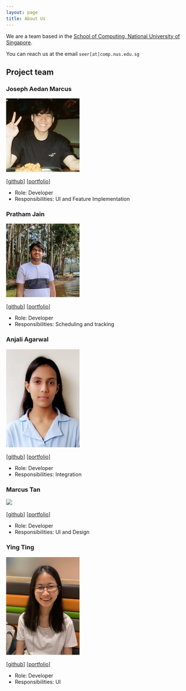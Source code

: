 ```yaml
---
layout: page
title: About Us
---
```


We are a team based in the [School of Computing, National University of Singapore](http://www.comp.nus.edu.sg).

You can reach us at the email `seer[at]comp.nus.edu.sg`

## Project team

### Joseph Aedan Marcus

<img src="images/josephaedan.png" width="200px">

[[github](https://github.com/josephaedan)]
[[portfolio](team/josephaedan.md)]

* Role: Developer
* Responsibilities: UI and Feature Implementation

### Pratham Jain

<img src="images/pratham31012002.png" width="200px">

[[github](https://github.com/pratham31012002)]
[[portfolio](team/pratham31012002.md)]

* Role: Developer
* Responsibilities: Scheduling and tracking

### Anjali Agarwal

<img src="images/agarwal-anjali.png" width="200px">

[[github](http://github.com/agarwal-anjali)] 
[[portfolio](team/agarwal-anjali.md)]

* Role: Developer
* Responsibilities: Integration

### Marcus Tan

<img src="images/marcustan.png" width="200px">

[[github](http://github.com/emptygx)]
[[portfolio](team/marcustan.md)]

* Role: Developer
* Responsibilities: UI and Design

### Ying Ting
<img src="images/ytingtan.png" width="200px">

[[github](http://github.com/ytingtan)]
[[portfolio](team/ytingtan.md)]

* Role: Developer
* Responsibilities: UI
